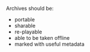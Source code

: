 Archives should be:

- portable
- sharable
- re-playable
- able to be taken offline
- marked with useful metadata
